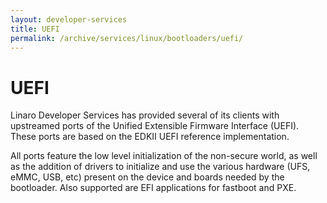 ```yaml
---
layout: developer-services
title: UEFI
permalink: /archive/services/linux/bootloaders/uefi/
---
```

# UEFI

Linaro Developer Services has provided several of its clients with upstreamed ports of the Unified Extensible Firmware Interface (UEFI). These ports are based on the EDKII UEFI reference implementation.
 
All ports feature the low level initialization of the non-secure world, as well as the addition of drivers to initialize and use the various hardware (UFS, eMMC, USB, etc) present on the device and boards needed by the bootloader. Also supported are EFI applications for fastboot and PXE.
